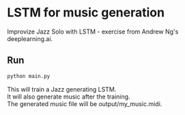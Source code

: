 # LSTM for music generation

Improvize Jazz Solo with LSTM - exercise from Andrew Ng's deeplearning.ai.  

## Run 

```python
python main.py
```
This will train a Jazz generating LSTM.  
It will also generate music after the training.  
The generated music file will be output/my_music.midi.  

